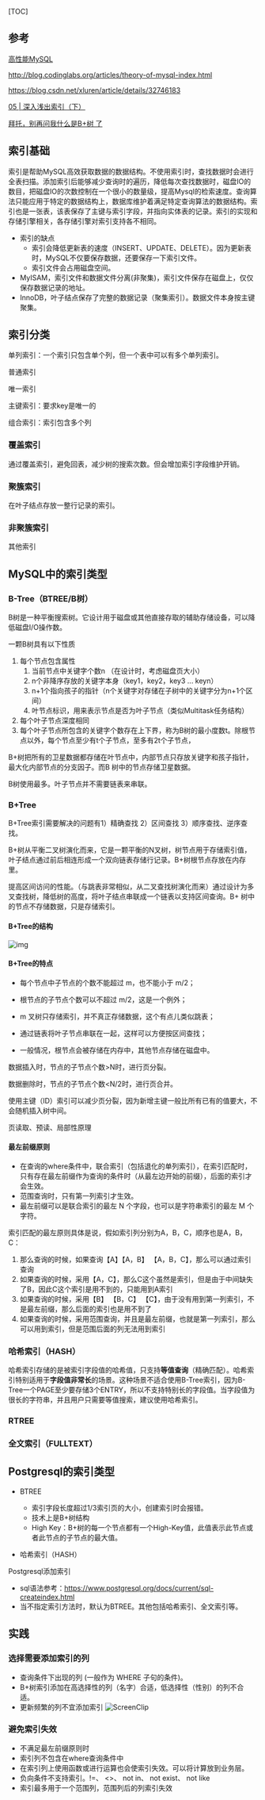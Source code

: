 [TOC]

## 参考

[高性能MySQL](https://book.douban.com/subject/23008813/)

http://blog.codinglabs.org/articles/theory-of-mysql-index.html

https://blog.csdn.net/xluren/article/details/32746183

[05 | 深入浅出索引（下）](https://time.geekbang.org/column/article/69636)

[拜托，别再问我什么是B+树 了](https://mp.weixin.qq.com/s/svL_yNmNJ-wj9aGjtO_Yww)




## 索引基础

索引是帮助MySQL高效获取数据的数据结构。不使用索引时，查找数据时会进行全表扫描。添加索引后能够减少查询时的遍历，降低每次查找数据时，磁盘IO的数目，把磁盘IO的次数控制在一个很小的数量级，提高Mysql的检索速度。查询算法只能应用于特定的数据结构上，数据库维护着满足特定查询算法的数据结构。索引也是一张表，该表保存了主键与索引字段，并指向实体表的记录。索引的实现和存储引擎相关，各存储引擎对索引支持各不相同。

- 索引的缺点
    - 索引会降低更新表的速度（INSERT、UPDATE、DELETE）。因为更新表时，MySQL不仅要保存数据，还要保存一下索引文件。
    - 索引文件会占用磁盘空间。
- MyISAM，索引文件和数据文件分离(非聚集)，索引文件保存在磁盘上，仅仅保存数据记录的地址。
- InnoDB，叶子结点保存了完整的数据记录（聚集索引）。数据文件本身按主键聚集。

## 索引分类

单列索引：一个索引只包含单个列，但一个表中可以有多个单列索引。

普通索引

唯一索引

主键索引：要求key是唯一的

组合索引：索引包含多个列

### 覆盖索引

通过覆盖索引，避免回表，减少树的搜索次数。但会增加索引字段维护开销。

### 聚簇索引

在叶子结点存放一整行记录的索引。

### 非聚簇索引

其他索引



## MySQL中的索引类型



### B-Tree（BTREE/B树）

B树是一种平衡搜索树。它设计用于磁盘或其他直接存取的辅助存储设备，可以降低磁盘I/O操作数。

一颗B树具有以下性质

1. 每个节点包含属性	
   1. 当前节点中关键字个数n （在设计时，考虑磁盘页大小）
   2. n个非降序存放的关键字本身（key1，key2，key3 ... keyn）
   3. n+1个指向孩子的指针（n个关键字对存储在子树中的关键字分为n+1个区间）
   4. 叶节点标识，用来表示节点是否为叶子节点（类似Multitask任务结构）
2. 每个叶子节点深度相同
3. 每个叶子节点所包含的关键字个数存在上下界，称为B树的最小度数t。除根节点以外，每个节点至少有t个子节点，至多有2t个子节点，

B+树把所有的卫星数据都存储在叶节点中，内部节点只存放关键字和孩子指针，最大化内部节点的分支因子。而B 树中的节点存储卫星数据。

B树使用最多。叶子节点并不需要链表来串联。

### B+Tree

B+Tree索引需要解决的问题有1）精确查找 2）区间查找 3）顺序查找、逆序查找。

B+树从平衡二叉树演化而来，它是一颗平衡的N叉树，树节点用于存储索引值，叶子结点通过前后相连形成一个双向链表存储行记录。B+树根节点存放在内存里。

提高区间访问的性能。（与跳表非常相似，从二叉查找树演化而来）通过设计为多叉查找树，降低树的高度，将叶子结点串联成一个链表以支持区间查询。B+ 树中的节点不存储数据，只是存储索引。

#### B+Tree的结构

![img](./assert/ea4472fd7bb7fa948532c8c8ba334430.png)

#### B+Tree的特点

- 每个节点中子节点的个数不能超过 m，也不能小于 m/2；

- 根节点的子节点个数可以不超过 m/2，这是一个例外；

- m 叉树只存储索引，并不真正存储数据，这个有点儿类似跳表；

- 通过链表将叶子节点串联在一起，这样可以方便按区间查找；

- 一般情况，根节点会被存储在内存中，其他节点存储在磁盘中。



数据插入时，节点的子节点个数>N时，进行页分裂。

数据删除时，节点的子节点个数<N/2时，进行页合并。

使用主键（ID）索引可以减少页分裂，因为新增主键一般比所有已有的值要大，不会随机插入树中间。



页读取、预读、局部性原理

#### 最左前缀原则

- 在查询的where条件中，联合索引（包括退化的单列索引），在索引匹配时，只有存在最左前缀作为查询的条件时（从最左边开始的前缀），后面的索引才会生效。
- 范围查询时，只有第一列索引才生效。
- 最左前缀可以是联合索引的最左 N 个字段，也可以是字符串索引的最左 M 个字符。

索引匹配的最左原则具体是说，假如索引列分别为A，B，C，顺序也是A，B，C：

1. 那么查询的时候，如果查询【A】【A，B】 【A，B，C】，那么可以通过索引查询
2. 如果查询的时候，采用【A，C】，那么C这个虽然是索引，但是由于中间缺失了B，因此C这个索引是用不到的，只能用到A索引
3. 如果查询的时候，采用【B】 【B，C】 【C】，由于没有用到第一列索引，不是最左前缀，那么后面的索引也是用不到了
4. 如果查询的时候，采用范围查询，并且是最左前缀，也就是第一列索引，那么可以用到索引，但是范围后面的列无法用到索引

### 哈希索引（HASH）

哈希索引存储的是被索引字段值的哈希值，只支持**等值查询**（精确匹配）。哈希索引特别适用于**字段值非常长**的场景。这种场景不适合使用B-Tree索引，因为B-Tree一个PAGE至少要存储3个ENTRY，所以不支持特别长的字段值。当字段值为很长的字符串，并且用户只需要等值搜索，建议使用哈希索引。

### RTREE

### 全文索引（FULLTEXT）

## Postgresql的索引类型

- BTREE

  - 索引字段长度超过1/3索引页的大小，创建索引时会报错。
  - 技术上是B+树结构
  - High Key：B+树的每一个节点都有一个High-Key值，此值表示此节点或者此节点的子节点的最大值。

- 哈希索引（HASH）

Postgresql添加索引

  - sql语法参考：https://www.postgresql.org/docs/current/sql-createindex.html
  - 当不指定索引方法时，默认为BTREE。其他包括哈希索引、全文索引等。

  

## 实践

### 选择需要添加索引的列

- 查询条件下出现的列  (一般作为 WHERE 子句的条件)。
- B+树索引添加在高选择性的列（名字）合适，低选择性（性别）的列不合适。
- 更新频繁的列不宜添加索引
![ScreenClip](.\assert\ScreenClip.png)

### 避免索引失效

- 不满足最左前缀原则时
- 索引列不包含在where查询条件中
- 在索引列上使用函数或进行运算也会使索引失效。可以将计算放到业务层。
- 负向条件不支持索引。!=、 <>、 not in、 not exist、 not like
- 索引最多用于一个范围列，范围列后的列索引失效